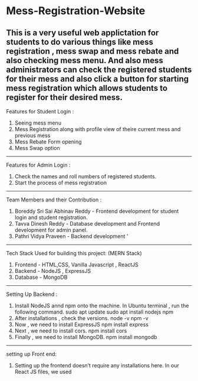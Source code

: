 # Mess-Registration-Website

This is a very useful web applictation for students to do various things like mess registration , mess swap and mess rebate and also checking mess menu. And also mess administrators can check the registered students for their mess and also click a button for starting mess registration which allows students to register for their desired mess.  
---------------------------------------------------------------------------------------------------------
Features for Student Login :   
1) Seeing mess menu
2) Mess Registration along with profile view of theire current mess and previous mess
3) Mess Rebate Form opening
4) Mess Swap option
---------------------------------------------------------------------------------------------------------
Features for Admin Login :
1) Check the names and roll numbers of registered students.
2) Start the process of mess registration
---------------------------------------------------------------------------------------------------------
Team Members and their Contribution  :  
1) Boreddy Sri Sai Abhinav Reddy - Frontend development for student login and student registration.
2) Tavva Dinesh Reddy - Database development and Frontend development for admin panel.
3) Pathri Vidya Praveen - Backend development  '
---------------------------------------------------------------------------------------------------------
Tech Stack Used for building this project: (MERN Stack)  

1) Frontend - HTML,CSS, Vanilla Javascript , ReactJS
2) Backend - NodeJS , ExpressJS
3) Database - MongoDB
---------------------------------------------------------------------------------------------------------
Setting Up Backend :  
1) Install NodeJS annd npm onto the machine. In Ubuntu terminal , run the following command.
   sudo apt update
   sudo apt install nodejs npm
2) After installations , check the versions.
   node -v
   npm -v
3) Now , we need to install ExpressJS
   npm install express
4) Next , we need to install cors.
   npm install cors
5) Finally , we need to install MongoDB.
   npm install mongodb
---------------------------------------------------------------------------------------------------------   
setting up Front end:
1.	Setting up the frontend doesn’t require any installations here.
   In our React JS files, we used <script> tags with type="text/babel" which allows the browser to compile JSX directly using Babel.
2.	We imported React and ReactDOM packages via CDN links in the script tags.
   This approach doesn’t require installing anything using npm or other package managers.
3.	Although this method works well for small projects,
   it is not recommended for large-scale applications due to performance and scalability issues.
---------------------------------------------------------------------------------------------------------  	
Overview of Backend files and their functions :  
1) backend_student_login_verification.js is the backend file that handles the API request for student authentication during the student login and returns successful status to the frontend if the request made by the frontend by sending email and password matches with the database. Also in addition to this , it send all the details of the student present in the database which is used by the frontend for profile display and other cool features.
2) backend_admin_login_verification,js is the backend file that is useful for admin authentication for admin login by matching the email and password with the database and then returning success status if it matches. Then it returns list of all students registered for that mess of admin , mess of particular admin and number of registered students.
3) backend_deploy_mess_registration.js is the backend file that handles the API request for floating mess registration by the admin so that if the request is sent , then all the students in the database - their previous mess is updated with current mess and current mess is replaced by empty string.
4) backend_current_mess_registration.js is the backend file that handles API request of student mess registration. Frontend sends the email , password and the mess that student wanted to register to. Then this file first checks whether the mess admin floated mess registration or not. If mess admin did not start registration , then it returns message of mess cannot be registered. If it started , then according to databse , currently assuming the maximum limit of mess to be 250 , if the registered students for a mess that the student request for assigning is exceeding the maximum limit , he is assigned the other mess. (Number of students in database < 500). If there is a vacancy in the mess that the student wanted , he will be assigned for that mess. So finally returns the assigned mess after making these validations.

---------------------------------------------------------------------------------------------------------
overview of database files :  
1) students_data.json is the JSON documents file present in MongoDB atlas cluster for students data.
2) admin_data.json is the JSON documents file present in MongoDB Atlas Cluster for admins data.
---------------------------------------------------------------------------------------------------------
Frontend Files Overview:

1) index.html  
   Likely the entry point or landing page of the site.  
   May include role selection (Admin/Student) or redirect logic based on login type.  

2) html folder:  

   • admin_dashboard.html  
     The main dashboard view for administrators.  
     Likely includes links to manage mess registrations, view stats, etc.  

   • admin_login.html  
     Login interface specifically for administrators to access their dashboard.  

   • menu_admin.html  
     Page where admin can view mess menus for different days or messes.  

   • menu_student.html  
     Page where students can view the mess menu (read-only version compared to admin’s).  

   • registered_students.html  
     Displays a list of students who have completed registration.  
     Possibly includes filters or sorting features.  

   • registration.html  
     The main mess registration page where students choose their mess preferences.  
     Includes:  
     1) Current month registration  
     2) Past registrations  
     3) Active “Register Now” button only at the end of the month  
     4) Options like MessA, MessB  

   • student_dashboard.html  
     The student’s main dashboard page after logging in.  
     Likely shows registration status, menu view, rebate, swap options, etc.  

   • swap.html  
     A page to allow students to request a mess swap with another student.  
     Functionality may include search, submit, etc.  

3) css folder:  
   Contains all the stylesheets for the website.  

   • student_details.css  
     Likely used to style the page that shows student information  
     (possibly registered_students.html).  

   • style.css  
     Probably the global stylesheet that controls layout, color themes, fonts, etc.  
     across multiple pages.  

   • styles.css  
     Appears to be an additional or alternative stylesheet.  
     You might want to check if it’s being used anywhere to avoid redundancy with style.css.  

4) images folder:  

   • iithmess.jpg  
     A nice photo of the IITH mess.  

   • iithmess.jpeg  
     A Ghibli-style version of iithmess.jpg.
5) js folder:
   • this folder constitutes of react js and vanilla js files
   • react js files are:
   admin_dashboard.js,admin_deploy.js,registered_students.js,student_dashboard.js,student_registration.js
   this files used fetches which goes to backend files and takes the neccesary data such as mess details , id ,password
   • vanilla js files are:
   login.js,menu_Admin.js,menu_student.js,script_admin.js,script_student.js these files are used for just displaying some stuff dynamically no fetches are used here 

---------------------------------------------------------------------------------------------------------
Backend deployment using Render :  
https://mess-app-backend-hcin.onrender.com

---------------------------------------------------------------------------------------------------------
Final Mess Registration Website Link :  
https://roaring-cuchufli-792895.netlify.app/  


---------------------------------------------------------------------------------------------------------
Future improvements that can be made for this project:  
1) Mess Feedback option
2) Responsiveness to mobile phones for making it easy to mess entry
3) Security improvements for database.
4) Handling everything in single front end files instead of writing multiple files for fast website.
5) Mess Entry using QR Code based scanning and making the limit to 1 for breakfast , lunch aand dinner.
6) Handling multiple mess registration requests at a time using timestamps.
7) to write react in jsx files and not use babel scripts
8) mess rebate and swap should be handled by this page only not some google form etc.

   




